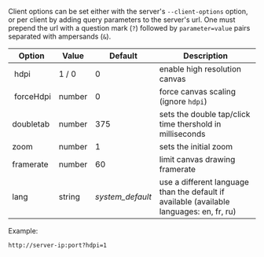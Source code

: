Client options can be set either with the server's `--client-options` option, or per client by adding query parameters to the server's url. One must prepend the url with a question mark (`?`) followed by `parameter=value` pairs separated with ampersands (`&`).


| Option | Value | Default | Description |
|----|----|----|----|
| hdpi | 1 / 0 | 0 | enable high resolution canvas |
| forceHdpi | number | 0 | force canvas scaling (ignore `hdpi`) |
| doubletab | number | 375 | sets the double tap/click time thershold in milliseconds |
| zoom | number | 1 | sets the initial zoom |
| framerate | number | 60 | limit canvas drawing framerate |
| lang | string | *system_default* | use a different language than the default if available (available languages: en, fr, ru) |

Example:

`http://server-ip:port?hdpi=1`
